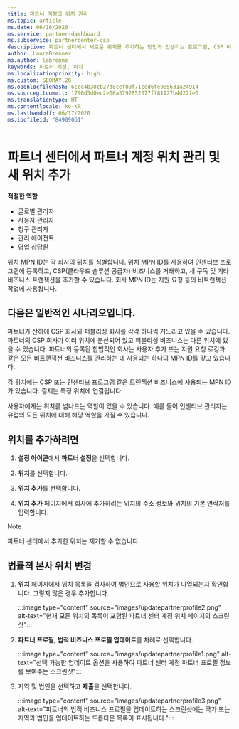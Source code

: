 ```yaml
---
title: 파트너 계정의 위치 관리
ms.topic: article
ms.date: 06/16/2020
ms.service: partner-dashboard
ms.subservice: partnercenter-csp
description: 파트너 센터에서 새로운 위치를 추가하는 방법과 인센티브 프로그램, CSP 비즈니스, 구독 및 기타 트랜잭션에서 위치 MPN ID를 사용하는 방법을 알아봅니다.
author: LauraBrenner
ms.author: labrenne
keywords: 파트너 계정, 위치
ms.localizationpriority: high
ms.custom: SEOMAY.20
ms.openlocfilehash: 6cce4b38cb27d8cef88f71ced6fe985631a24914
ms.sourcegitcommit: 1796d3d0ec2e06a3792852377ff81127b4d22fe0
ms.translationtype: HT
ms.contentlocale: ko-KR
ms.lasthandoff: 06/17/2020
ms.locfileid: "84909061"
---
```

# <a name="manage-your-partner-account-locations-in-partner-center-and-add-a-new-location"></a>파트너 센터에서 파트너 계정 위치 관리 및 새 위치 추가

**적절한 역할**
- 글로벌 관리자
- 사용자 관리자
- 청구 관리자
- 관리 에이전트
- 영업 상담원

위치 MPN ID는 각 회사의 위치를 식별합니다. 위치 MPN ID를 사용하여 인센티브 프로그램에 등록하고, CSP(클라우드 솔루션 공급자) 비즈니스를 거래하고, 새 구독 및 기타 비즈니스 트랜잭션을 추가할 수 있습니다. 회사 MPN ID는 지원 요청 등의 비트랜잭션 작업에 사용됩니다.

## <a name="the-following-is-a-typical-scenario"></a>다음은 일반적인 시나리오입니다.

파트너가 산하에 CSP 회사와 퍼블리싱 회사를 각각 하나씩 거느리고 있을 수 있습니다. 파트너의 CSP 회사가 여러 위치에 분산되어 있고 퍼블리싱 비즈니스는 다른 위치에 있을 수 있습니다. 파트너의 등록된 합법적인 회사는 사용자 추가 또는 지원 요청 로깅과 같은 모든 비트랜잭션 비즈니스를 관리하는 데 사용되는 하나의 MPN ID를 갖고 있습니다.


각 위치에는 CSP 또는 인센티브 프로그램 같은 트랜잭션 비즈니스에 사용되는 MPN ID가 있습니다. 결제는 특정 위치에 연결됩니다.

사용자에게는 위치를 넘나드는 역할이 있을 수 있습니다. 예를 들어 인센티브 관리자는 유럽의 모든 위치에 대해 해당 역할을 가질 수 있습니다.

## <a name="to-add-a-location"></a>위치를 추가하려면

1. **설정 아이콘**에서 **파트너 설정**을 선택합니다.

2. **위치**를 선택합니다.

3. **위치 추가**를 선택합니다.  

4. **위치 추가** 페이지에서 회사에 추가하려는 위치의 주소 정보와 위치의 기본 연락처를 입력합니다.

> [!NOTE]
> 파트너 센터에서 추가한 위치는 제거할 수 없습니다.

## <a name="change-legal-headquarters-location"></a>법률적 본사 위치 변경

1. **위치** 페이지에서 위치 목록을 검사하여 법인으로 사용할 위치가 나열되는지 확인합니다. 그렇지 않은 경우 추가합니다.

   :::image type="content" source="images/updatepartnerprofile2.png" alt-text="현재 모든 위치의 목록이 포함된 파트너 센터 계정 위치 페이지의 스크린샷":::

2. **파트너 프로필**, **법적 비즈니스 프로필 업데이트**를 차례로 선택합니다.

   :::image type="content" source="images/updatepartnerprofile1.png" alt-text="선택 가능한 업데이트 옵션을 사용하여 파트너 센터 계정 파트너 프로필 정보를 보여주는 스크린샷":::

3. 지역 및 법인을 선택하고 **제출**을 선택합니다.

   :::image type="content" source="images/updatepartnerprofile3.png" alt-text="파트너의 법적 비즈니스 프로필을 업데이트하는 스크린샷에는 국가 또는 지역과 법인을 업데이트하는 드롭다운 목록이 표시됩니다.":::
